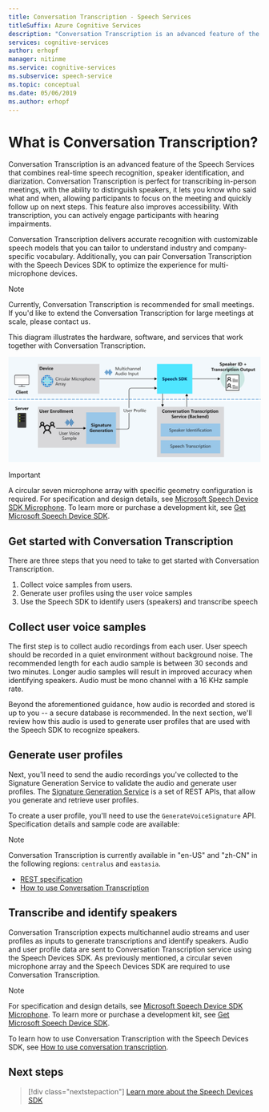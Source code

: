 ```yaml
---
title: Conversation Transcription - Speech Services
titleSuffix: Azure Cognitive Services
description: "Conversation Transcription is an advanced feature of the Speech Services that combines real-time speech recognition, speaker identification, and diarization. Conversation Transcription is perfect for transcribing in-person meetings, with the ability to distinguish speakers, it lets you know who said what and when, allowing participants to focus on the meeting and quickly follow up on next steps. This feature also improves accessibility. With transcription, you can actively engage participants with hearing impairments."
services: cognitive-services
author: erhopf
manager: nitinme
ms.service: cognitive-services
ms.subservice: speech-service
ms.topic: conceptual
ms.date: 05/06/2019
ms.author: erhopf
---
```


# What is Conversation Transcription?

Conversation Transcription is an advanced feature of the Speech Services that combines real-time speech recognition, speaker identification, and diarization. Conversation Transcription is perfect for transcribing in-person meetings, with the ability to distinguish speakers, it lets you know who said what and when, allowing participants to focus on the meeting and quickly follow up on next steps. This feature also improves accessibility. With transcription, you can actively engage participants with hearing impairments.   

Conversation Transcription delivers accurate recognition with customizable speech models that you can tailor to understand industry and company-specific vocabulary. Additionally, you can pair Conversation Transcription with the Speech Devices SDK to optimize the experience for multi-microphone devices.

>[!NOTE]
> Currently, Conversation Transcription is recommended for small meetings. If you'd like to extend the Conversation Transcription for large meetings at scale, please contact us.

This diagram illustrates the hardware, software, and services that work together with Conversation Transcription.

![The Import Conversation Transcription Diagram](media/scenarios/conversation-transcription-service.png)

>[!IMPORTANT]
> A circular seven microphone array with specific geometry configuration is required. For specification and design details, see [Microsoft Speech Device SDK Microphone](https://aka.ms/cts/microphone). To learn more or purchase a development kit, see [Get Microsoft Speech Device SDK](https://aka.ms/cts/getsdk).

## Get started with Conversation Transcription

There are three steps that you need to take to get started with Conversation Transcription.

1. Collect voice samples from users.
2. Generate user profiles using the user voice samples
3. Use the Speech SDK to identify users (speakers) and transcribe speech

## Collect user voice samples

The first step is to collect audio recordings from each user. User speech should be recorded in a quiet environment without background noise. The recommended length for each audio sample is between 30 seconds and two minutes. Longer audio samples will result in improved accuracy when identifying speakers. Audio must be mono channel with a 16 KHz sample rate.

Beyond the aforementioned guidance, how audio is recorded and stored is up to you -- a secure database is recommended. In the next section, we'll review how this audio is used to generate user profiles that are used with the Speech SDK to recognize speakers.

## Generate user profiles

Next, you'll need to send the audio recordings you've collected to the Signature Generation Service to validate the audio and generate user profiles. The [Signature Generation Service](https://aka.ms/cts/signaturegenservice) is a set of REST APIs, that allow you generate and retrieve user profiles.

To create a user profile, you'll need to use the `GenerateVoiceSignature` API. Specification details and sample code are available:

> [!NOTE]
> Conversation Transcription is currently available in "en-US" and "zh-CN" in the following regions: `centralus` and `eastasia`.

* [REST specification](https://aka.ms/cts/signaturegenservice)
* [How to use Conversation Transcription](https://aka.ms/cts/howto)

## Transcribe and identify speakers

Conversation Transcription expects multichannel audio streams and user profiles as inputs to generate transcriptions and identify speakers. Audio and user profile data are sent to Conversation Transcription service using the Speech Devices SDK. As previously mentioned, a circular seven microphone array and the Speech Devices SDK are required to use Conversation Transcription.

>[!NOTE]
> For specification and design details, see [Microsoft Speech Device SDK Microphone](https://aka.ms/cts/microphone). To learn more or purchase a development kit, see [Get Microsoft Speech Device SDK](https://aka.ms/cts/getsdk).

To learn how to use Conversation Transcription with the Speech Devices SDK, see [How to use conversation transcription](https://aka.ms/cts/howto).

## Next steps

> [!div class="nextstepaction"]
> [Learn more about the Speech Devices SDK](speech-devices-sdk.md)
